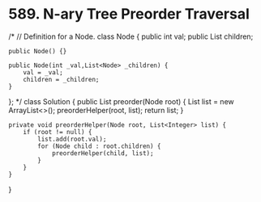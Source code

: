 # 589. N-ary Tree Preorder Traversal

/\* // Definition for a Node. class Node { public int val; public List children;

```text
public Node() {}

public Node(int _val,List<Node> _children) {
    val = _val;
    children = _children;
}
```

}; \*/ class Solution { public List preorder\(Node root\) { List list = new ArrayList&lt;&gt;\(\); preorderHelper\(root, list\); return list; }

```text
private void preorderHelper(Node root, List<Integer> list) {
    if (root != null) {
        list.add(root.val);
        for (Node child : root.children) {
            preorderHelper(child, list);
        }
    }
}
```

}

